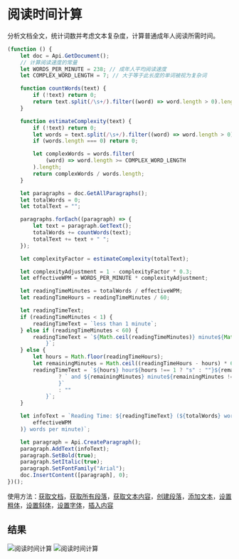 # 阅读时间计算

分析文档全文，统计词数并考虑文本复杂度，计算普通成年人阅读所需时间。

```ts
(function () {
    let doc = Api.GetDocument();
    // 计算阅读速度的常量
    let WORDS_PER_MINUTE = 238; // 成年人平均阅读速度
    let COMPLEX_WORD_LENGTH = 7; // 大于等于此长度的单词被视为复杂词

    function countWords(text) {
        if (!text) return 0;
        return text.split(/\s+/).filter((word) => word.length > 0).length;
    }

    function estimateComplexity(text) {
        if (!text) return 0;
        let words = text.split(/\s+/).filter((word) => word.length > 0);
        if (words.length === 0) return 0;

        let complexWords = words.filter(
            (word) => word.length >= COMPLEX_WORD_LENGTH
        ).length;
        return complexWords / words.length;
    }

    let paragraphs = doc.GetAllParagraphs();
    let totalWords = 0;
    let totalText = "";

    paragraphs.forEach((paragraph) => {
        let text = paragraph.GetText();
        totalWords += countWords(text);
        totalText += text + " ";
    });

    let complexityFactor = estimateComplexity(totalText);

    let complexityAdjustment = 1 - complexityFactor * 0.3;
    let effectiveWPM = WORDS_PER_MINUTE * complexityAdjustment;

    let readingTimeMinutes = totalWords / effectiveWPM;
    let readingTimeHours = readingTimeMinutes / 60;

    let readingTimeText;
    if (readingTimeMinutes < 1) {
        readingTimeText = `less than 1 minute`;
    } else if (readingTimeMinutes < 60) {
        readingTimeText = `${Math.ceil(readingTimeMinutes)} minute${Math.ceil(readingTimeMinutes) !== 1 ? "s" : ""
            }`;
    } else {
        let hours = Math.floor(readingTimeHours);
        let remainingMinutes = Math.ceil((readingTimeHours - hours) * 60);
        readingTimeText = `${hours} hour${hours !== 1 ? "s" : ""}${remainingMinutes > 0
                ? ` and ${remainingMinutes} minute${remainingMinutes !== 1 ? "s" : ""
                }`
                : ""
            }`;
    }

    let infoText = `Reading Time: ${readingTimeText} (${totalWords} words at ${Math.round(
        effectiveWPM
    )} words per minute)`;

    let paragraph = Api.CreateParagraph();
    paragraph.AddText(infoText);
    paragraph.SetBold(true);
    paragraph.SetItalic(true);
    paragraph.SetFontFamily("Arial");
    doc.InsertContent([paragraph], 0);
})();
```

使用方法：[获取文档](/docs/office-api/usage-api/text-document-api/Api/Methods/GetDocument.md)，[获取所有段落](/docs/office-api/usage-api/text-document-api/ApiDocument/Methods/GetAllParagraphs.md)，[获取文本内容](/docs/office-api/usage-api/text-document-api/ApiParagraph/Methods/GetText.md)，[创建段落](/docs/office-api/usage-api/text-document-api/Api/Methods/CreateParagraph.md)，[添加文本](/docs/office-api/usage-api/text-document-api/ApiParagraph/Methods/AddText.md)，[设置粗体](/docs/office-api/usage-api/text-document-api/ApiParagraph/Methods/SetBold.md)，[设置斜体](/docs/office-api/usage-api/text-document-api/ApiParagraph/Methods/SetItalic.md)，[设置字体](/docs/office-api/usage-api/text-document-api/ApiParagraph/Methods/SetFontFamily.md)，[插入内容](/docs/office-api/usage-api/text-document-api/ApiDocument/Methods/InsertContent.md)

## 结果

![阅读时间计算](/assets/images/plugins/time-to-read.png#gh-light-mode-only)
![阅读时间计算](/assets/images/plugins/time-to-read.dark.png#gh-dark-mode-only)
